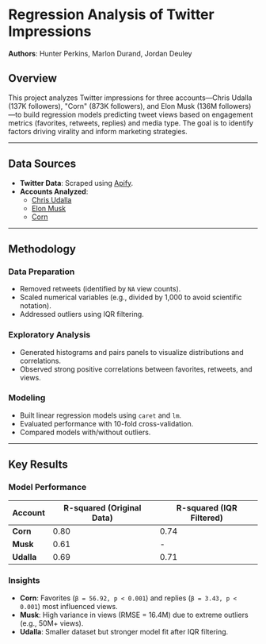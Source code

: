 # Regression Analysis of Twitter Impressions  
**Authors**: Hunter Perkins, Marlon Durand, Jordan Deuley  

## Overview  
This project analyzes Twitter impressions for three accounts—Chris Udalla (137K followers), "Corn" (873K followers), and Elon Musk (136M followers)—to build regression models predicting tweet views based on engagement metrics (favorites, retweets, replies) and media type. The goal is to identify factors driving virality and inform marketing strategies.  

---

## Data Sources  
- **Twitter Data**: Scraped using [Apify](https://apify.com/quacker/twitter-scraper).  
- **Accounts Analyzed**:  
  - [Chris Udalla](https://twitter.com/Cudalla)  
  - [Elon Musk](https://twitter.com/elonmusk)  
  - [Corn](https://twitter.com/upblissed)  

---

## Methodology  
### Data Preparation  
- Removed retweets (identified by `NA` view counts).  
- Scaled numerical variables (e.g., divided by 1,000 to avoid scientific notation).  
- Addressed outliers using IQR filtering.  

### Exploratory Analysis  
- Generated histograms and pairs panels to visualize distributions and correlations.  
- Observed strong positive correlations between favorites, retweets, and views.  

### Modeling  
- Built linear regression models using `caret` and `lm`.  
- Evaluated performance with 10-fold cross-validation.  
- Compared models with/without outliers.  

---

## Key Results  
### Model Performance  
| Account     | R-squared (Original Data) | R-squared (IQR Filtered) |  
|-------------|---------------------------|--------------------------|  
| **Corn**    | 0.80                      | 0.74                     |  
| **Musk**    | 0.61                      | -                        |  
| **Udalla**  | 0.69                      | 0.71                     |  

### Insights  
- **Corn**: Favorites (`β = 56.92, p < 0.001`) and replies (`β = 3.43, p < 0.001`) most influenced views.  
- **Musk**: High variance in views (RMSE = 16.4M) due to extreme outliers (e.g., 50M+ views).  
- **Udalla**: Smaller dataset but stronger model fit after IQR filtering. 

